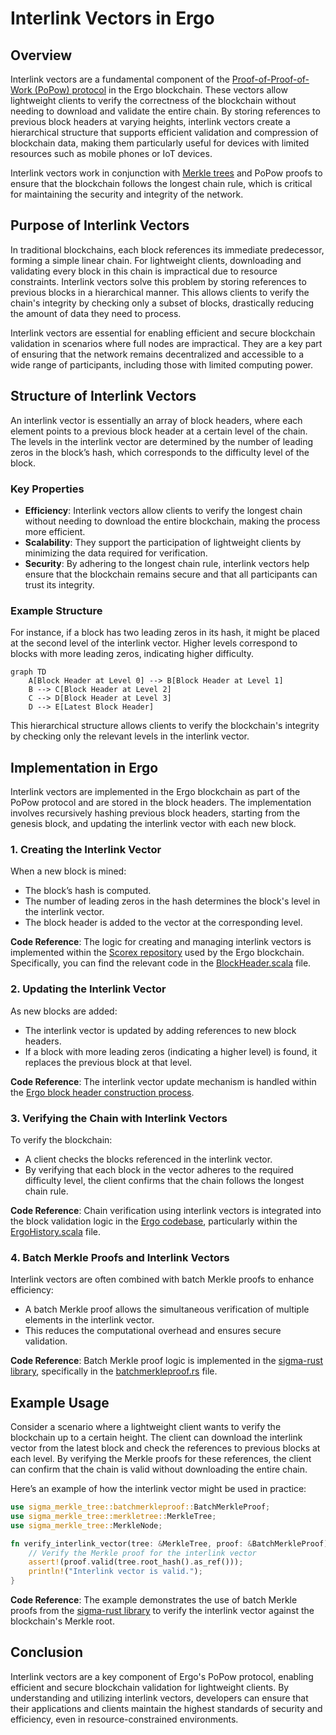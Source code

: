 # Interlink Vectors in Ergo

## Overview

Interlink vectors are a fundamental component of the [Proof-of-Proof-of-Work (PoPow) protocol](popow.md) in the Ergo blockchain. These vectors allow lightweight clients to verify the correctness of the blockchain without needing to download and validate the entire chain. By storing references to previous block headers at varying heights, interlink vectors create a hierarchical structure that supports efficient validation and compression of blockchain data, making them particularly useful for devices with limited resources such as mobile phones or IoT devices.

Interlink vectors work in conjunction with [Merkle trees](merkle-tree-structures.md) and PoPow proofs to ensure that the blockchain follows the longest chain rule, which is critical for maintaining the security and integrity of the network.

## Purpose of Interlink Vectors

In traditional blockchains, each block references its immediate predecessor, forming a simple linear chain. For lightweight clients, downloading and validating every block in this chain is impractical due to resource constraints. Interlink vectors solve this problem by storing references to previous blocks in a hierarchical manner. This allows clients to verify the chain's integrity by checking only a subset of blocks, drastically reducing the amount of data they need to process.

Interlink vectors are essential for enabling efficient and secure blockchain validation in scenarios where full nodes are impractical. They are a key part of ensuring that the network remains decentralized and accessible to a wide range of participants, including those with limited computing power.

## Structure of Interlink Vectors

An interlink vector is essentially an array of block headers, where each element points to a previous block header at a certain level of the chain. The levels in the interlink vector are determined by the number of leading zeros in the block’s hash, which corresponds to the difficulty level of the block.

### Key Properties

- **Efficiency**: Interlink vectors allow clients to verify the longest chain without needing to download the entire blockchain, making the process more efficient.
- **Scalability**: They support the participation of lightweight clients by minimizing the data required for verification.
- **Security**: By adhering to the longest chain rule, interlink vectors help ensure that the blockchain remains secure and that all participants can trust its integrity.

### Example Structure

For instance, if a block has two leading zeros in its hash, it might be placed at the second level of the interlink vector. Higher levels correspond to blocks with more leading zeros, indicating higher difficulty.

```mermaid
graph TD
    A[Block Header at Level 0] --> B[Block Header at Level 1]
    B --> C[Block Header at Level 2]
    C --> D[Block Header at Level 3]
    D --> E[Latest Block Header]
```

This hierarchical structure allows clients to verify the blockchain's integrity by checking only the relevant levels in the interlink vector.

## Implementation in Ergo

Interlink vectors are implemented in the Ergo blockchain as part of the PoPow protocol and are stored in the block headers. The implementation involves recursively hashing previous block headers, starting from the genesis block, and updating the interlink vector with each new block.

### 1. **Creating the Interlink Vector**

When a new block is mined:

- The block’s hash is computed.
- The number of leading zeros in the hash determines the block's level in the interlink vector.
- The block header is added to the vector at the corresponding level.

**Code Reference**: The logic for creating and managing interlink vectors is implemented within the [Scorex repository](https://github.com/ScorexFoundation/scrypto) used by the Ergo blockchain. Specifically, you can find the relevant code in the [BlockHeader.scala](https://github.com/ergoplatform/ergo/blob/master/ergo-core/src/main/scala/org/ergoplatform/modifiers/history/header/Header.scala) file.

### 2. **Updating the Interlink Vector**

As new blocks are added:

- The interlink vector is updated by adding references to new block headers.
- If a block with more leading zeros (indicating a higher level) is found, it replaces the previous block at that level.

**Code Reference**: The interlink vector update mechanism is handled within the [Ergo block header construction process](https://github.com/ergoplatform/ergo/blob/master/ergo-core/src/main/scala/org/ergoplatform/modifiers/history/header/Header.scala).

### 3. **Verifying the Chain with Interlink Vectors**

To verify the blockchain:

- A client checks the blocks referenced in the interlink vector.
- By verifying that each block in the vector adheres to the required difficulty level, the client confirms that the chain follows the longest chain rule.

**Code Reference**: Chain verification using interlink vectors is integrated into the block validation logic in the [Ergo codebase](https://github.com/ergoplatform/ergo/blob/master/ergo-core/src/main/scala/org/ergoplatform/nodeView/history/ErgoHistory.scala), particularly within the [ErgoHistory.scala](https://github.com/ergoplatform/ergo/blob/master/ergo-core/src/main/scala/org/ergoplatform/nodeView/history/ErgoHistory.scala) file.

### 4. **Batch Merkle Proofs and Interlink Vectors**

Interlink vectors are often combined with batch Merkle proofs to enhance efficiency:

- A batch Merkle proof allows the simultaneous verification of multiple elements in the interlink vector.
- This reduces the computational overhead and ensures secure validation.

**Code Reference**: Batch Merkle proof logic is implemented in the [sigma-rust library](https://github.com/ergoplatform/sigma-rust), specifically in the [batchmerkleproof.rs](https://github.com/ergoplatform/sigma-rust/blob/develop/ergo-merkle-tree/src/batchmerkleproof.rs) file.

## Example Usage

Consider a scenario where a lightweight client wants to verify the blockchain up to a certain height. The client can download the interlink vector from the latest block and check the references to previous blocks at each level. By verifying the Merkle proofs for these references, the client can confirm that the chain is valid without downloading the entire chain.

Here’s an example of how the interlink vector might be used in practice:

```rust
use sigma_merkle_tree::batchmerkleproof::BatchMerkleProof;
use sigma_merkle_tree::merkletree::MerkleTree;
use sigma_merkle_tree::MerkleNode;

fn verify_interlink_vector(tree: &MerkleTree, proof: &BatchMerkleProof) {
    // Verify the Merkle proof for the interlink vector
    assert!(proof.valid(tree.root_hash().as_ref()));
    println!("Interlink vector is valid.");
}
```

**Code Reference**: The example demonstrates the use of batch Merkle proofs from the [sigma-rust library](https://github.com/ergoplatform/sigma-rust/blob/develop/ergo-merkle-tree/src/batchmerkleproof.rs) to verify the interlink vector against the blockchain's Merkle root.

## Conclusion

Interlink vectors are a key component of Ergo's PoPow protocol, enabling efficient and secure blockchain validation for lightweight clients. By understanding and utilizing interlink vectors, developers can ensure that their applications and clients maintain the highest standards of security and efficiency, even in resource-constrained environments.

